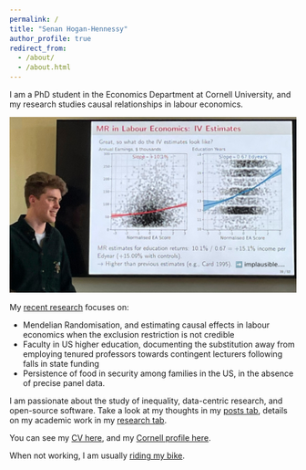 ```yaml
---
permalink: /
title: "Senan Hogan-Hennessy"
author_profile: true
redirect_from: 
  - /about/
  - /about.html
---
```


I am a PhD student in the Economics Department at Cornell University, and my research studies causal relationships in labour economics.

<p style="text-align:center;">
  <img src="../images/presentation-2024.jpg"
    width="600">
</p>

My [recent research](https://shoganhennessy.github.io/research/) focuses on:

- Mendelian Randomisation, and estimating causal effects in labour economics when the exclusion restriction is not credible
- Faculty in US higher education, documenting the substitution away from employing tenured professors towards contingent lecturers following falls in state funding
- Persistence of food in security among families in the US, in the absence of precise panel data.

I am passionate about the study of inequality, data-centric research, and open-source software.
Take a look at my thoughts in my [posts tab](https://shoganhennessy.github.io/year-archive/), details on my academic work in my [research tab](https://shoganhennessy.github.io/research/).

You can see my [CV here](https://shoganhennessy.github.io/files/cv/cv-shoganhennessy.pdf), and my [Cornell profile here](https://economics.cornell.edu/senan-hogan-hennessy).

When not working, I am usually [riding my bike](https://shoganhennessy.github.io/cycling/).
